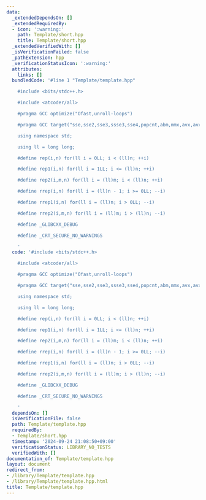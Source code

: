 ```yaml
---
data:
  _extendedDependsOn: []
  _extendedRequiredBy:
  - icon: ':warning:'
    path: Template/short.hpp
    title: Template/short.hpp
  _extendedVerifiedWith: []
  _isVerificationFailed: false
  _pathExtension: hpp
  _verificationStatusIcon: ':warning:'
  attributes:
    links: []
  bundledCode: '#line 1 "Template/template.hpp"

    #include <bits/stdc++.h>

    #include <atcoder/all>

    #pragma GCC optimize("Ofast,unroll-loops")

    #pragma GCC target("sse,sse2,sse3,ssse3,sse4,popcnt,abm,mmx,avx,avx2,tune=native")

    using namespace std;

    using ll = long long;

    #define rep(i,n) for(ll i = 0LL; i < (ll)n; ++i)

    #define rep1(i,n) for(ll i = 1LL; i <= (ll)n; ++i)

    #define rep2(i,m,n) for(ll i = (ll)m; i < (ll)n; ++i)

    #define rrep(i,n) for(ll i = (ll)n - 1; i >= 0LL; --i)

    #define rrep1(i,n) for(ll i = (ll)n; i > 0LL; --i)

    #define rrep2(i,m,n) for(ll i = (ll)m; i > (ll)n; --i)

    #define _GLIBCXX_DEBUG

    #define _CRT_SECURE_NO_WARNINGS

    '
  code: '#include <bits/stdc++.h>

    #include <atcoder/all>

    #pragma GCC optimize("Ofast,unroll-loops")

    #pragma GCC target("sse,sse2,sse3,ssse3,sse4,popcnt,abm,mmx,avx,avx2,tune=native")

    using namespace std;

    using ll = long long;

    #define rep(i,n) for(ll i = 0LL; i < (ll)n; ++i)

    #define rep1(i,n) for(ll i = 1LL; i <= (ll)n; ++i)

    #define rep2(i,m,n) for(ll i = (ll)m; i < (ll)n; ++i)

    #define rrep(i,n) for(ll i = (ll)n - 1; i >= 0LL; --i)

    #define rrep1(i,n) for(ll i = (ll)n; i > 0LL; --i)

    #define rrep2(i,m,n) for(ll i = (ll)m; i > (ll)n; --i)

    #define _GLIBCXX_DEBUG

    #define _CRT_SECURE_NO_WARNINGS

    '
  dependsOn: []
  isVerificationFile: false
  path: Template/template.hpp
  requiredBy:
  - Template/short.hpp
  timestamp: '2024-09-24 21:08:50+09:00'
  verificationStatus: LIBRARY_NO_TESTS
  verifiedWith: []
documentation_of: Template/template.hpp
layout: document
redirect_from:
- /library/Template/template.hpp
- /library/Template/template.hpp.html
title: Template/template.hpp
---
```

